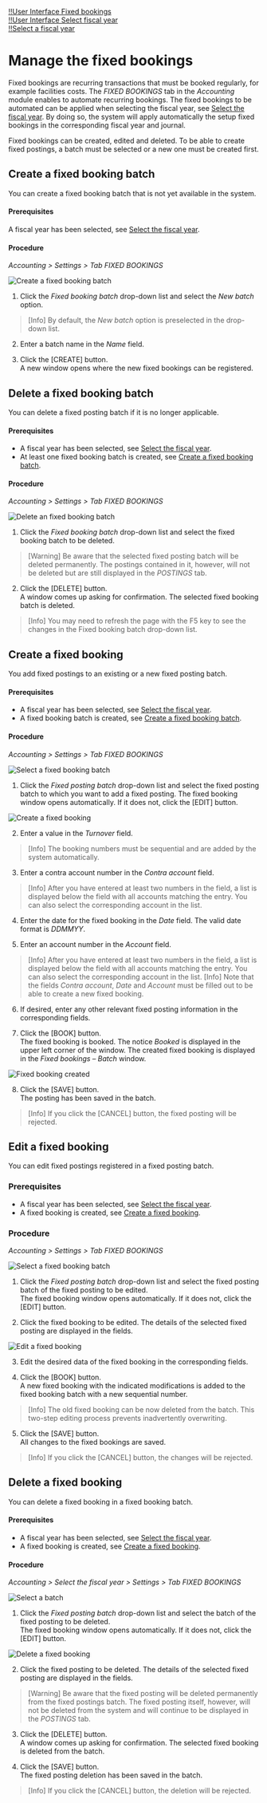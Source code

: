 [!!User Interface Fixed bookings](../UserInterface/02f_FixedBookings.md)  
[!!User Interface Select fiscal year](../UserInterface/00a_FiscalYear.md)  
[!!Select a fiscal year](../Operation/01_SelectFiscalYear.md)  

# Manage the fixed bookings

Fixed bookings are recurring transactions that must be booked regularly, for example facilities costs. The *FIXED BOOKINGS* tab in the *Accounting* module enables to automate recurring bookings. The fixed bookings to be automated can be applied when selecting the fiscal year, see [Select the fiscal year](../Operation/01_SelectFiscalYear.md). By doing so, the system will apply automatically the setup fixed bookings in the corresponding fiscal year and journal.

Fixed bookings can be created, edited and deleted. To be able to create fixed postings, a batch must be selected or a new one must be created first.

[comment]: <> (FH/Doku: Terminologie muss noch durchgängig geändert werden: booking/book -> posting/post. Hier gemischt.)

## Create a fixed booking batch

You can create a fixed booking batch that is not yet available in the system.

#### Prerequisites

A fiscal year has been selected, see [Select the fiscal year](../Operation/01_SelectFiscalYear.md).

#### Procedure

*Accounting > Settings > Tab FIXED BOOKINGS*

![Create a fixed booking batch](../../Assets/Screenshots/RetailSuiteAccounting/Settings/FixedBookings/CreateFixedBookingBatch.png "[Create a fixed booking batch]")

1. Click the *Fixed booking batch* drop-down list and select the *New batch* option.

  > [Info] By default, the *New batch* option is preselected in the drop-down list.

2. Enter a batch name in the *Name* field.  

3. Click the [CREATE] button.   
A new window opens where the new fixed bookings can be registered.


## Delete a fixed booking batch

You can delete a fixed posting batch if it is no longer applicable.

#### Prerequisites

- A fiscal year has been selected, see [Select the fiscal year](../Operation/01_SelectFiscalYear.md).
- At least one fixed booking batch is created, see [Create a fixed booking batch](#create-a-fixed-booking-batch).

#### Procedure

*Accounting > Settings > Tab FIXED BOOKINGS*

![Delete an fixed booking batch](../../Assets/Screenshots/RetailSuiteAccounting/Settings/FixedBookings/DeleteFixedBookingBatch.png "[Delete a fixed booking batch]")

1. Click the *Fixed booking batch* drop-down list and select the fixed booking batch to be deleted.   

  > [Warning] Be aware that the selected fixed posting batch will be deleted permanently. The postings contained in it, however, will not be deleted but are still displayed in the *POSTINGS* tab.

2. Click the [DELETE] button.  
A window comes up asking for confirmation. The selected fixed booking batch is deleted.

  > [Info] You may need to refresh the page with the F5 key to see the changes in the Fixed booking batch drop-down list.


## Create a fixed booking

You add fixed postings to an existing or a new fixed posting batch.

#### Prerequisites

- A fiscal year has been selected, see [Select the fiscal year](../Operation/01_SelectFiscalYear.md).
- A fixed booking batch is created, see [Create a fixed booking batch](#create-a-fixed-booking-batch).

#### Procedure

*Accounting > Settings > Tab FIXED BOOKINGS*

![Select a fixed booking batch](../../Assets/Screenshots/RetailSuiteAccounting/Settings/FixedBookings/EditFixedBookingBatch.png "[Select a fixed booking batch]")

1. Click the *Fixed posting batch* drop-down list and select the fixed posting batch to which you want to add a fixed posting.
The fixed booking window opens automatically. If it does not, click the [EDIT] button.

  ![Create a fixed booking](../../Assets/Screenshots/RetailSuiteAccounting/Settings/FixedBookings/CreateFixedBooking.png "[Create a fixed booking]")

2. Enter a value in the *Turnover* field.

  > [Info] The booking numbers must be sequential and are added by the system automatically.

3. Enter a contra account number in the *Contra account* field.

  > [Info] After you have entered at least two numbers in the field, a list is displayed below the field with all accounts matching the entry. You can also select the corresponding account in the list.

4. Enter the date for the fixed booking in the *Date* field. The valid date format is *DDMMYY*.

5. Enter an account number in the *Account* field.
  > [Info] After you have entered at least two numbers in the field, a list is displayed below the field with all accounts matching the entry. You can also select the corresponding account in the list.
  > [Info] Note that the fields *Contra account*, *Date* and *Account* must be filled out to be able to create a new fixed booking.

6. If desired, enter any other relevant fixed posting information in the corresponding fields.

7. Click the [BOOK] button.  
The fixed booking is booked. The notice *Booked* is displayed in the upper left corner of the window. The created fixed booking is displayed in the *Fixed bookings &ndash; Batch* window.

  ![Fixed booking created](../../Assets/Screenshots/RetailSuiteAccounting/Settings/FixedBookings/FixedBookingCreated.png "[Fixed booking created]")

8. Click the [SAVE] button.   
The posting has been saved in the batch.

 > [Info] If you click the [CANCEL] button, the fixed posting will be rejected.


## Edit a fixed booking

You can edit fixed postings registered in a fixed posting batch.

### Prerequisites

- A fiscal year has been selected, see [Select the fiscal year](../Operation/01_SelectFiscalYear.md).
- A fixed booking is created, see [Create a fixed booking](#create-a-fixed-booking).

### Procedure

*Accounting > Settings > Tab FIXED BOOKINGS*

![Select a fixed booking batch](../../Assets/Screenshots/RetailSuiteAccounting/Settings/FixedBookings/EditFixedBookingBatch.png "[Select a fixed booking batch]")

1. Click the *Fixed posting batch* drop-down list and select the fixed posting batch of the fixed posting to be edited.   
The fixed booking window opens automatically. If it does not, click the [EDIT] button.

2. Click the fixed booking to be edited.
  The details of the selected fixed posting are displayed in the fields.

  ![Edit a fixed booking](../../Assets/Screenshots/RetailSuiteAccounting/Settings/FixedBookings/EditFixedBooking.png "[Edit a fixed booking]")

3. Edit the desired data of the fixed booking in the corresponding fields.

4. Click the [BOOK] button.  
A new fixed booking with the indicated modifications is added to the fixed booking batch with a new sequential number.

  > [Info] The old fixed booking can be now deleted from the batch. This two-step editing process prevents inadvertently overwriting.

5. Click the [SAVE] button.   
All changes to the fixed bookings are saved.  

  > [Info] If you click the [CANCEL] button, the changes will be rejected.


## Delete a fixed booking

You can delete a fixed booking in a fixed booking batch.

#### Prerequisites

- A fiscal year has been selected, see [Select the fiscal year](../Operation/01_SelectFiscalYear.md).
- A fixed booking is created, see [Create a fixed booking](#create-a-fixed-booking).

#### Procedure

*Accounting > Select the fiscal year > Settings > Tab FIXED BOOKINGS*

![Select a batch](../../Assets/Screenshots/RetailSuiteAccounting/Settings/FixedBookings/EditFixedBookingBatch.png "[Select a batch]")

1. Click the *Fixed posting batch* drop-down list and select the batch of the fixed posting to be deleted.  
The fixed booking window opens automatically. If it does not, click the [EDIT] button.

  ![Delete a fixed booking](../../Assets/Screenshots/RetailSuiteAccounting/Settings/FixedBookings/DeleteFixedBooking.png "[Delete a fixed booking]")

2. Click the fixed posting to be deleted.
  The details of the selected fixed posting are displayed in the fields.

  > [Warning] Be aware that the fixed posting will be deleted permanently from the fixed postings batch. The fixed posting itself, however, will not be deleted from the system and will continue to be displayed in the *POSTINGS* tab.

3. Click the [DELETE] button.  
A window comes up asking for confirmation. The selected fixed booking is deleted from the batch.

4. Click the [SAVE] button.   
The fixed posting deletion has been saved in the batch.

 > [Info] If you click the [CANCEL] button, the deletion will be rejected.
